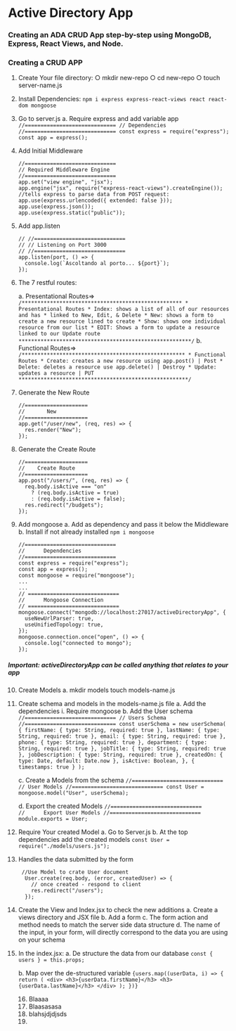 # Active Directory App

### Creating an ADA CRUD App step-by-step using MongoDB, Express, React Views, and Node.

### Creating a CRUD APP

1. Create Your file directory:
   ○ mkdir new-repo
   ○ cd new-repo
   ○ touch server-name.js

2. Install Dependencies:
   `npm i express express-react-views react react-dom mongoose`

3. Go to server.js
   a. Require express and add variable app
   `//============================= // Dependencies //============================= const express = require("express"); const app = express();`

4) Add Initial Middleware

   ```
   //=============================
   // Required Middleware Engine
   //=============================
   app.set("view engine", "jsx");
   app.engine("jsx", require("express-react-views").createEngine());
   //tells express to parse data from POST request:
   app.use(express.urlencoded({ extended: false }));
   app.use(express.json());
   app.use(express.static("public"));
   ```

5) Add app.listen

   ```
   // //=============================
   // // Listening on Port 3000
   // //=============================
   app.listen(port, () => {
     console.log(`Ascoltando al porto... ${port}`);
   });
   ```

6) The 7 restful routes:

   a. Presentational Routes=>
   `/*************************************************** * Presentational Routes * Index: shows a list of all of our resources and has * linked to New, Edit, & Delete * New: shows a form to create a new resource lined to create * Show: shows one individual resource from our list * EDIT: Shows a form to update a resource linked to our Update route *******************************************************/`
   b. Functional Routes=>
   `/**************************************************** * Functional Routes * Create: creates a new resource using app.post() | Post * Delete: deletes a resource use app.delete() | Destroy * Update: updates a resource | PUT ******************************************************/`

7. Generate the New Route
   ```
   //====================
   //       New
   //====================
   app.get("/user/new", (req, res) => {
     res.render("New");
   });
   ```

8) Generate the Create Route

   ```
   //====================
   //    Create Route
   //====================
   app.post("/users/", (req, res) => {
     req.body.isActive === "on"
       ? (req.body.isActive = true)
       : (req.body.isActive = false);
     res.redirect("/budgets");
   });
   ```

9) Add mongoose
   a. Add as dependency and pass it below the Middleware
   b. Install if not already installed `npm i mongoose`
   ```
   //=============================
   //      Dependencies
   //=============================
   const express = require("express");
   const app = express();
   const mongoose = require("mongoose");
   ...
   ...
   // =============================
   //      Mongoose Connection
   // =============================
   mongoose.connect("mongodb://localhost:27017/activeDirectoryApp", {
     useNewUrlParser: true,
     useUnifiedTopology: true,
   });
   mongoose.connection.once("open", () => {
     console.log("connected to mongo");
   });
   ```

##### Important: activeDirectoryApp can be called anything that relates to your app

10. Create Models
    a. mkdir models touch models-name.js

11. Create schema and models in the models-name.js file
    a. Add the dependencies
    i. Require mongoose
    b. Add the User schema
    `//============================= // Users Schema //============================= const userSchema = new userSchema( { firstName: { type: String, required: true }, lastName: { type: String, required: true }, email: { type: String, required: true }, phone: { type: String, required: true }, department: { type: String, required: true }, jobTitle: { type: String, required: true }, jobDescription: { type: String, required: true }, createdOn: { type: Date, default: Date.now }, isActive: Boolean, }, { timestamps: true } );`

    c. Create a Models from the schema
    `//============================= // User Models //============================= const User = mongoose.model("User", userSchema);`


    d. Export the created Models
        ```
        //=============================
        //      Export User Models
        //=============================
            module.exports = User;
        ```

12. Require Your created Model
    a. Go to Server.js
    b. At the top dependencies add the created models
    `const User = require("./models/users.js");`

13. Handles the data submitted by the form

    ```
     //Use Model to crate User document
      User.create(req.body, (error, createdUser) => {
        // once created - respond to client    
        res.redirect("/users");
      });
    ```

14. Create the View and Index.jsx to check the new additions
    a. Create a views directory and JSX file
    b. Add a form
    c. The form action and method needs to match the server side data structure
    d. The name of the input, in your form, will directly correspond to the data you are using on your schema

15. In the index.jsx:
    a. De structure the data from our database
    `const { users } = this.props;`

    b. Map over the de-structured variable
    `{users.map((userData, i) => { return ( <div> <h3>{userData.firstName}</h3> <h3>{userData.lastName}</h3> </div> ); })}`


    16. Blaaaa
    17. Blaasasasa
    18. blahsjdjdjsds
    19.
